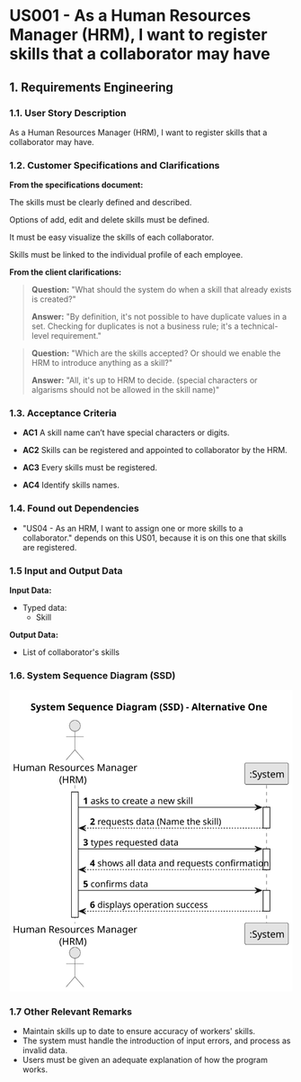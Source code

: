 # US001 - As a Human Resources Manager (HRM), I want to register skills that a collaborator may have




## 1. Requirements Engineering


### 1.1. User Story Description

As a Human Resources Manager (HRM), I want to register skills that a collaborator may have.

### 1.2. Customer Specifications and Clarifications 

**From the specifications document:**

The skills must be clearly defined and described.

Options of add, edit and delete skills must be defined.

It must be easy visualize the skills of each collaborator.

Skills must be linked to the individual profile of each employee.

**From the client clarifications:**

> **Question:** "What should the system do when a skill that already exists is created?"
>
> **Answer:** "By definition, it's not possible to have duplicate values in a set. Checking for duplicates is not a business rule; it's a technical-level requirement."

> **Question:** "Which are the skills accepted? Or should we enable the HRM to introduce anything as a skill?"
>
> **Answer:** "All, it's up to HRM to decide. (special characters or algarisms should not be allowed in the skill name)"


### 1.3. Acceptance Criteria

* **AC1**  A skill name can’t have special characters or digits.

* **AC2**  Skills can be registered and appointed to collaborator by the HRM.

* **AC3**  Every skills must be registered.

* **AC4**  Identify skills names.

### 1.4. Found out Dependencies

* "US04 - As an HRM, I want to assign one or more skills to a collaborator." depends on this US01, because it is on this one that skills are registered.

### 1.5 Input and Output Data

**Input Data:**

* Typed data: 
  * Skill

**Output Data:**

* List of collaborator's skills

### 1.6. System Sequence Diagram (SSD)

![US001-SSD](svg/us001-system-sequence-diagram.svg)

### 1.7 Other Relevant Remarks

* Maintain skills up to date to ensure accuracy of workers' skills.
* The system must handle the introduction of input errors, and process as invalid data.
* Users must be given an adequate explanation of how the program works.


